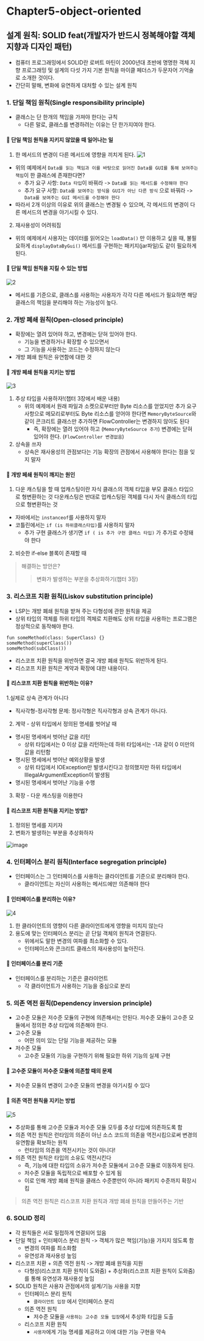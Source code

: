 # Chapter5-object-oriented
## 설계 원칙: SOLID feat(개발자가 반드시 정복해야할 객체 지향과 디자인 패턴)
- 컴퓨터 프로그래밍에서 SOLID란 로버트 마틴이 2000년대 초반에 명명한 객체 지향 프로그래밍 및 설계의 다섯 가지 기본 원칙을 마이클 페더스가 두문자어 기억술로 소개한 것이다.
- 간단히 말해, 변화에 유연하게 대처할 수 있는 설계 원칙

### 1. 단일 책임 원칙(Single responsibility principle)
- 클래스는 단 한개의 책임을 가져야 한다는 규칙
  - 다른 말로, 클래스를 변경하려는 이유는 단 한가지여야 한다.
#### 🔖 단일 책임 원칙을 지키지 않았을 때 일어나는 일
1. 한 메서드의 변경이 다른 메서드에 영향을 끼치게 된다.
![1](https://user-images.githubusercontent.com/95393311/154807964-afaa4f11-a05f-40cd-841a-e8f0ac5dcc76.JPG)
- 위의 예제에서 `Data를 읽는 책임과 이를 바탕으로 읽어진 Data를 GUI를 통해 보여주는 책임`이 한 클래스에 존재한다면?
  - 추가 요구 사항: `Data 타입`이 바꿔라 -> `Data를 읽는 메서드를 수정해야 한다`
  - 추가 요구 사항: `Data를 보여주는 방식을 GUI가 아닌 다른 방식` 으로 바꿔라 -> `Data를 보여주는 GUI 메서드를 수정해야 한다`
- 따라서 2개 이상의 이유로 위의 클래스는 변경될 수 있으며, 각 메서드의 변경이 다른 메서드의 변경을 야기시킬 수 있다.
2. 재사용성이 어려워짐
- 위의 예제에서 사용자는 데이터를 읽어오는 `loadData()` 만 이용하고 싶을 때, 불필요하게 `displayDataByGui()` 메서드를 구현하는 패키지(jar파일)도 같이 필요하게 된다.

#### 🔖 단일 책임 원칙을 지킬 수 있는 방법
![2](https://user-images.githubusercontent.com/95393311/154807966-ae3f4ca7-2be3-4498-89e3-ea2f9665bd3e.JPG)
- 메서드를 기준으로, 클래스를 사용하는 사용자가 각각 다른 메서드가 필요하면 해당 클래스의 책임을 분리해야 하는 가능성이 높다.

### 2. 개방 폐쇄 원칙(Open-closed principle)
- 확장에는 열려 있어야 하고, 변경에는 닫혀 있어야 한다.
  - 기능을 변경하거나 확장할 수 있으면서
  - 그 기능을 사용하는 코드는 수정하지 않는다
- 개방 폐쇄 원칙은 유연함에 대한 것

#### 🔖 개방 페쇄 원칙을 지키는 방법
![3](https://user-images.githubusercontent.com/95393311/154809017-2c05b7a8-e54c-45d8-ae29-dbdea8139633.JPG)
1. 추상 타입을 사용하자!(챕터 3장에서 배운 내용)
   - 위의 예제에서 원래 파일과 소켓으로부터만 Byte 리소스를 얻었지만 추가 요구 사항으로 메모리로부터도 Byte 리소스를 얻어야 한다면 `MemoryByteSource`와 같이 콘크리트 클래스만 추가하면 FlowController는 변경하지 않아도 된다
     - 즉, 확장에는 열려 있어야 하고 (`MemoryByteSource 추가`) 변경에는 닫혀 있어야 한다. (`FlowController 변경없음`)
2. 상속을 쓰자
   - 상속은 재사용성의 관점보다는 기능 확장의 관점에서 사용해야 한다는 점을 잊지 말자

#### 🔖 개방 페쇄 원칙이 깨지는 원인
1. 다운 캐스팅을 할 때
업캐스팅이란 자식 클래스의 객체 타입을 부모 클래스 타입으로 형변환하는 것
다운캐스팅은 반대로 업캐스팅된 객체를 다시 자식 클래스의 타입으로 형변환하는 것
- 자바에서는 `instanceof`를 사용하지 말자
- 코틀린에서는 `if (is 하위클래스타입)`를 사용하지 말자
  - 추가 구현 클래스가 생기면 `if ( is 추가 구현 클래스 타입)` 가 추가로 수정돼야 한다

2. 비슷한 if-else 블록이 존재할 때

> 해결하는 방안은?
>> 변화가 발생하는 부분을 추상화하기(챕터 3장)

### 3. 리스코프 치환 원칙(Liskov substitution principle)
- LSP는 개방 폐쇄 원칙을 받쳐 주는 다형성에 관한 원칙을 제공
- 상위 타입의 객체를 하위 타입의 겍체로 치환해도 상위 타입을 사용하는 프로그램은 정상적으로 동작해야 한다.
```
fun someMethod(class: SuperClass) {}
someMethod(superClass())
someMethod(subClass())
```
- 리스코프 치환 원칙을 위반하면 결국 개방 폐쇄 원칙도 위반하게 된다.
- 리스코프 치환 원칙은 계약과 확장에 대한 내용이다.

#### 🔖 리스코프 치환 원칙을 위반하는 이유?
1.실제로 상속 관계가 아니다 
  - 직사각형-정사각형 문제: 정사각형은 직사각형과 상속 관계가 아니다.
2. 계약 - 상위 타입에서 정의된 명세를 벗어날 때
  - 명시된 명세에서 벗어난 값을 리턴
    - 상위 타입에서는 0 이상 값을 리턴하는데 하위 타입에서는 -1과 같이 0 미만의 값을 리턴함
  - 명시된 명세에서 벗어난 예외상황을 발생
    - 상위 타입에서 IOException만 발생시킨다고 정의했지만 하위 타입에서 IllegalArgumentException이 발생됨
  - 명시된 명세에서 벗어난 기능을 수행
3. 확장 - 다운 캐스팅을 이용한다

#### 🔖 리스코프 치환 원칙을 지키는 방법?
1. 정의된 명세를 지키자
2. 변화가 발생하는 부분을 추상화하자


![image](https://user-images.githubusercontent.com/95393311/154811125-eb3cee3f-5675-4da7-8bed-e83b576cbb68.png)
### 4. 인터페이스 분리 원칙(Interface segregation principle)
- 인터페이스는 그 인터페이스를 사용하는 클라이언트를 기준으로 분리해야 한다.
  - 클라이언트는 자신이 사용하는 메서드에만 의존해야 한다

#### 🔖 인터페이스를 분리하는 이유?
![4](https://user-images.githubusercontent.com/95393311/154811428-e7238a08-b781-4be4-b28e-727eba605687.jpg)
1. 한 클라이언트의 영향이 다른 클라이언트에게 영향을 미치지 않는다
2. 용도에 맞는 인터페이스 분리는 곧 단일 객체의 원칙과 연결된다.
   - 위에서도 말한 변경의 여파를 최소화할 수 있다.
   - 인터페이스와 콘크리트 클래스의 재사용성이 높아진다.

#### 🔖 인터페이스를 분리 기준
- 인터페이스를 분리하는 기준은 클라이언트
  - 각 클라이언트가 사용하는 기능을 중심으로 분리

### 5. 의존 역전 원칙(Dependency inversion principle)
- 고수준 모듈은 저수준 모듈의 구현에 의존해서는 안된다. 저수준 모듈이 고수준 모듈에서 정의한 추상 타입에 의존해야 한다.
- 고수준 모듈
  - 어떤 의미 있는 단일 기능을 제공하는 모듈
- 저수준 모듈
  - 고수준 모듈의 기능을 구현하기 위해 필요한 하위 기능의 실제 구현
  
#### 🔖 고수준 모듈이 저수준 모듈에 의존할 때의 문제
- 저수준 모듈의 변경이 고수준 모듈의 변경을 야기시킬 수 있다

#### 🔖 의존 역전 원칙을 지키는 방법
![5](https://user-images.githubusercontent.com/95393311/154812631-00a0032d-b1a4-4e6f-82b4-81daa68ac05d.JPG)
- 추상화를 통해 고수준 모듈과 저수준 모듈 모두를 추상 타입에 의존하도록 함
- 의존 역전 원칙은 런타임의 의존이 아닌 소스 코드의 의존을 역전시킴으로써 변경의 유연함을 확보하는 원칙
  - 런타임의 의존을 역전시키는 것이 아니다!
- 의존 역전 원칙은 타입의 소유도 역전시킨다
  - 즉, 기능에 대한 타입의 소유가 저수준 모듈에서 고수준 모듈로 이동하게 된다.
  - 저수준 모듈을 독립적으로 배포할 수 있게 됨
  - 이로 인해 개방 폐쇄 원칙을 클래스 수준뿐만이 아니라 패키지 수준까지 확장시킴
> 의존 역전 원칙은 리스코프 치환 원칙과 개방 폐쇄 원칙을 만들어주는 기반


### 6. SOLID 정리
- 각 원칙들은 서로 밀접하게 연결되어 있음
- 단일 책임 + 인터페이스 분리 원칙 -> 객체가 많은 책임(기능)을 가지지 않도록 함
  - 변경의 여파를 최소화함
  - 유연성과 재사용성 높임
- 리스코프 치환 + 의존 역전 원칙 -> 개방 폐쇄 원칙을 지원
  - 다형성(리스코프 치환 원칙이 도와줌) + 추상화(리스코프 치환 원칙이 도와줌)를 통해 유연성과 재사용성 높임
- SOLID 원칙은 사용자 관점에서의 설계/기능 사용을 지향
  - 인터페이스 분리 원칙
    - `클라이언트 입장` 에서 인터페이스 분리
  - 의존 역전 원칙
    - 저수준 모듈을 `사용하는 고수준 모듈 입장`에서 추상화 타입을 도출
  - 리스코프 치환 원칙
    - `사용자`에게 기능 명세를 제공하고 이에 대한 기능 구현을 약속